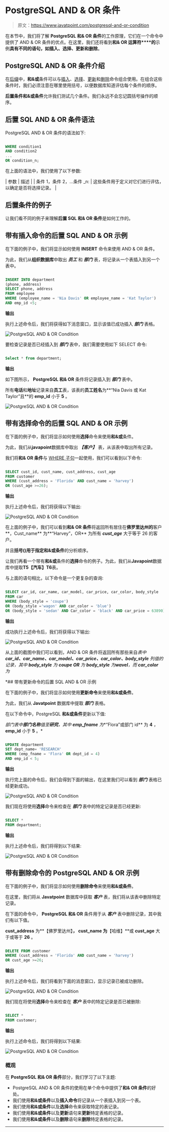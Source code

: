 # PostgreSQL AND & OR 条件

> 原文：<https://www.javatpoint.com/postgresql-and-or-condition>

在本节中，我们将了解 **PostgreSQL 和& OR 条件**的工作原理，它们在一个命令中提供了 AND & OR 条件的优点。在这里，我们还将看到**和& OR 运算符****的**示例**具有不同的语句，如插入、选择、更新和删除**。

## PostgreSQL AND & OR 条件介绍

在[后缀](https://www.javatpoint.com/postgresql-tutorial)中，**和&或**条件可以与[插入](https://www.javatpoint.com/postgresql-insert)、[选择](https://www.javatpoint.com/postgresql-select)、[更新](https://www.javatpoint.com/postgresql-update)和[删除](https://www.javatpoint.com/postgresql-delete)命令组合使用。在组合这些条件时，我们必须注意在哪里使用括号，以便数据库知道评估每个条件的顺序。

**后置条件和&或条件**允许我们测试几个条件。我们永远不会忘记圆括号操作的顺序。

## 后置 SQL AND & OR 条件语法

PostgreSQL AND & OR 条件的语法如下:

```sql

WHERE condition1  
AND condition2  
...  
OR condition_n;  

```

在上面的语法中，我们使用了以下参数:

| 参数 | 描述 |
| 条件 1，条件 2，...条件 _n: | 这些条件用于定义对它们进行评估，以确定是否将选择记录。 |

## 后置条件的例子

让我们看不同的例子来理解**后置 SQL 和& OR 条件**是如何工作的。

## 带有插入命令的后置 SQL AND & OR 示例

在下面的例子中，我们将显示如何使用 **INSERT** 命令来使用 AND & OR 条件。

为此，我们从**组织数据库**中取出 ***员工*** 和 ***部门*** 表，将记录从一个表插入到另一个表中。

```sql

INSERT INTO department
(phone, address)
SELECT phone, address
FROM employee 
WHERE (employee_name = 'Nia Davis' OR employee_name = 'Kat Taylor')
AND emp_id <5;

```

**输出**

执行上述命令后，我们将获得如下消息窗口，显示该值已成功插入 ***部门*** 表格。

![PostgreSQL AND & OR Condition](img/5913748091b91858a847567cbcda804c.png)

要检查记录是否已经插入到 ***部门*** 表中，我们需要使用如下 SELECT 命令:

```sql

Select * from department;

```

**输出**

如下图所示， **PostgreSQL 和& OR** 条件将记录插入到 ***部门*** 表中。

所有**电话**和**地址**记录来自**员工**表，该表的**员工姓名**为**“Nia Davis 或 Kat Taylor”且**的 **emp_id** 小于 **5** 。

![PostgreSQL AND & OR Condition](img/cf4235bd049ece79695c37ab94ce70b0.png)

## 带有选择命令的后置 SQL AND & OR 示例

在下面的例子中，我们将显示如何使用**选择**命令来使用**和&或**条件。

为此，我们从**javapoint**数据库中取出 ***【客户】*** 表，从该表中取出所有记录。

我们将**和& OR 条件**与 [WHERE 子句](https://www.javatpoint.com/postgresql-where-clause)一起使用，我们可以看到以下命令:

```sql

SELECT cust_id, cust_name, cust_address, cust_age
FROM customer 
WHERE (cust_address = 'Florida' AND cust_name = 'harvey')
OR (cust_age >=26);

```

**输出**

执行上述命令后，我们将获得以下输出:

![PostgreSQL AND & OR Condition](img/f5de76f17c5e3b1fe6837b2e748feec5.png)

在上面的例子中，我们可以看到**和& OR 条件**将返回所有居住在**佛罗里达州的**客户**，Cust_name** 为**“Harvey”，OR** 为所有 ***cust_age*** 大于等于 26 的客户。

并且**括号()**用于指定**和&或条件**的分析顺序。

让我们再看一个带有**和&或**条件的**选择**命令的例子。为此，我们从**Javapoint**数据库中提取**T5【汽车】T6**表。

与上面的语句相比，以下命令是一个更复杂的查询:

```sql

SELECT car_id, car_name, car_model, car_price, car_color, body_style
FROM car
WHERE (body_style = 'coupe')
OR (body_style ='wagon' AND car_color = 'blue')
OR (body_style = 'sedan' AND Car_color = 'black' AND car_price = 63890);

```

**输出**

成功执行上述命令后，我们将获得以下输出:

![PostgreSQL AND & OR Condition](img/fb7097e130a647243e1fc900dd68ce1c.png)

从上面的截图中我们可以看到，AND & OR 条件将返回所有那些来自*表中 **car_id、car_name、car_model、car_price、car_color、body_style** 列值的记录，其中 **body_style** 为 **coupe OR** 为 **body_style** 为**wavel**，而 **car_color** 为*

 *## 带有更新命令的后置 SQL AND & OR 示例

在下面的例子中，我们将显示如何使用**更新命令**来使用**和&或条件**。

为此，我们从 **Javatpoint** 数据库中提取 ***部门*** 表格。

在以下命令中，PostgreSQL **和&或条件**更新以下值:

*部门表中**部门名称**值至**研究**，其中 **emp_fname** 为**“Flora”或部门 id** 为 **4** ， **emp_id** 小于 **5** 。*

```sql

UPDATE department
SET dept_name= 'RESEARCH'
WHERE (emp_fname = 'Flora' OR dept_id = 4)
AND emp_id < 5;

```

**输出**

执行完上面的命令后，我们会得到下面的输出，在这里我们可以看到 ***部门*** 表格已经更新成功。

![PostgreSQL AND & OR Condition](img/a6e85eb410e823d8977ddda33d59d8d1.png)

我们现在将使用**选择**命令来检查在 ***部门*** 表中的特定记录是否已经更新:

```sql

SELECT * 
FROM department;

```

**输出**

执行上述命令后，我们将得到以下结果:

![PostgreSQL AND & OR Condition](img/97fe11d1232c3d49bfba5707de41631d.png)

## 带有删除命令的 PostgreSQL AND & OR 示例

在下面的例子中，我们将显示如何使用**删除命令**来使用**和&或条件**。

在这里，我们将从 **Javatpoint** 数据库中获取 ***客户*** 表，我们将从该表中删除特定记录。

在下面的命令中， **PostgreSQL 和& OR** 条件用于从 ***客户*** 表中删除记录，其中我们有以下值。

**cust_address** 为**【佛罗里达州】**， **cust_name** 为**【哈维】**或 **cust_age** 大于或等于 **26** 。

```sql

DELETE FROM customer
WHERE (cust_address = 'Florida' AND cust_name = 'harvey')
OR cust_age >=26;

```

**输出**

执行上述命令后，我们将看到下面的消息窗口，显示记录已被成功删除。

![PostgreSQL AND & OR Condition](img/14cc7abe9eb7ef07102cf90c3b979131.png)

我们现在将使用**选择**命令来检查在 ***客户*** 表中的特定记录是否已被删除:

```sql

SELECT * 
FROM customer;

```

**输出**

执行上述命令后，我们将得到以下结果:

![PostgreSQL AND & OR Condition](img/ed0a0f8620d093b3b56d96f0c5498c5a.png)

### 概观

在 **PostgreSQL 和& OR 条件**部分，我们学习了以下主题:

*   PostgreSQL AND & OR 条件的使用在单个命令中提供了**和& OR 条件**的好处。
*   我们使用**和&或条件**以及**插入命令**将记录从一个表插入到另一个表。
*   我们使用**和&或条件**以及**选择**命令来获取特定的表记录。
*   我们使用**和&或条件**以及**更新**语句来**更新**特定表格的记录。
*   我们使用**和&或条件**以及**删除**语句来**删除**特定表格的记录。

* * ***